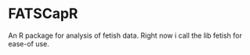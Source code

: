 # FATSCapR
An R package for analysis of fetish data.
Right now i call the lib fetish for ease-of use.

